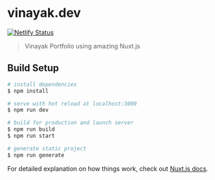 # vinayak.dev

[![Netlify Status](https://api.netlify.com/api/v1/badges/8fc552a8-ded0-4a31-84f3-a463f5488b7b/deploy-status)](https://app.netlify.com/sites/vinayak-dev/deploys)

> Vinayak Portfolio using amazing Nuxt.js

## Build Setup

```bash
# install dependencies
$ npm install

# serve with hot reload at localhost:3000
$ npm run dev

# build for production and launch server
$ npm run build
$ npm run start

# generate static project
$ npm run generate
```

For detailed explanation on how things work, check out [Nuxt.js docs](https://nuxtjs.org).
